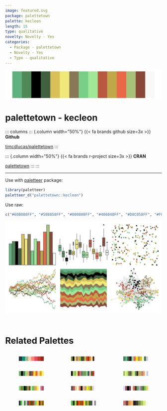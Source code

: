```yaml
---
image: featured.svg
package: palettetown
palette: kecleon
length: 15
type: qualitative
novelty: Novelty - Yes
categories:
  - Package - palettetown
  - Novelty - Yes
  - Type - qualitative
---
```


![](featured.svg)

# palettetown - kecleon 

::: columns
::: {.column width="50%"}
{{< fa brands github size=3x >}}
**Github**

[timcdlucas/palettetown](https://github.com/timcdlucas/palettetown)
:::

::: {.column width="50%"}
{{< fa brands r-project size=3x >}}
**CRAN**

[palettetown](https://CRAN.R-project.org/package=palettetown)
:::
:::

<hr> 

Use with [paletteer](https://emilhvitfeldt.github.io/paletteer/) package:

```r
library(paletteer)
paletteer_d("palettetown::kecleon")
```

Use raw:

```r
c("#60B080FF", "#508858FF", "#000000FF", "#406040FF", "#D8C058FF", "#F0E878FF", "#887858FF", "#78D088FF", "#A0E898FF", "#B85840FF", "#C0A848FF", "#E86848FF", "#A8C078FF", "#884838FF", "#F8F8F8FF")
``` 

![](examples.svg) 

<br>

# Related Palettes

<div class="list" style="display: grid; grid-template-columns: auto auto auto;"> <figure class="figure">
<a href="../../awtools/a_palette/"> <img src="../../awtools/a_palette/featured.svg" style="width: 100%;" class="figure-img"></a>
</figure> <figure class="figure">
<a href="../../palettetown/breloom/"> <img src="../../palettetown/breloom/featured.svg" style="width: 100%;" class="figure-img"></a>
</figure> <figure class="figure">
<a href="../../palettetown/rayquaza/"> <img src="../../palettetown/rayquaza/featured.svg" style="width: 100%;" class="figure-img"></a>
</figure> <figure class="figure">
<a href="../../palettetown/cradily/"> <img src="../../palettetown/cradily/featured.svg" style="width: 100%;" class="figure-img"></a>
</figure> <figure class="figure">
<a href="../../palettetown/flygon/"> <img src="../../palettetown/flygon/featured.svg" style="width: 100%;" class="figure-img"></a>
</figure> <figure class="figure">
<a href="../../palettetown/ludicolo/"> <img src="../../palettetown/ludicolo/featured.svg" style="width: 100%;" class="figure-img"></a>
</figure> <figure class="figure">
<a href="../../palettetown/tropius/"> <img src="../../palettetown/tropius/featured.svg" style="width: 100%;" class="figure-img"></a>
</figure> <figure class="figure">
<a href="../../palettetown/wurmple/"> <img src="../../palettetown/wurmple/featured.svg" style="width: 100%;" class="figure-img"></a>
</figure> <figure class="figure">
<a href="../../palettetown/shiftry/"> <img src="../../palettetown/shiftry/featured.svg" style="width: 100%;" class="figure-img"></a>
</figure> <figure class="figure">
<a href="../../palettetown/xatu/"> <img src="../../palettetown/xatu/featured.svg" style="width: 100%;" class="figure-img"></a>
</figure> <figure class="figure">
<a href="../../palettetown/natu/"> <img src="../../palettetown/natu/featured.svg" style="width: 100%;" class="figure-img"></a>
</figure> <figure class="figure">
<a href="../../palettetown/trapinch/"> <img src="../../palettetown/trapinch/featured.svg" style="width: 100%;" class="figure-img"></a>
</figure> 
</div>
